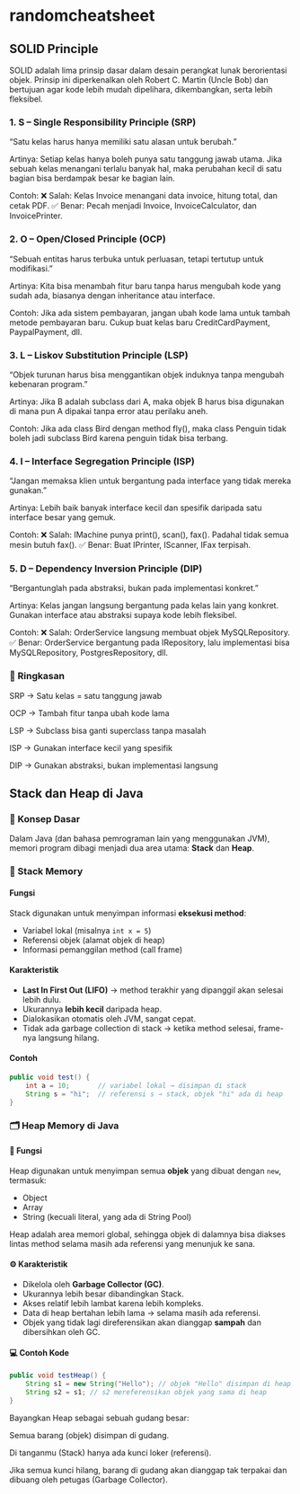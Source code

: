 # randomcheatsheet

## SOLID Principle
SOLID adalah lima prinsip dasar dalam desain perangkat lunak berorientasi objek. Prinsip ini diperkenalkan oleh Robert C. Martin (Uncle Bob) dan bertujuan agar kode lebih mudah dipelihara, dikembangkan, serta lebih fleksibel.
### 1. S – Single Responsibility Principle (SRP)

“Satu kelas harus hanya memiliki satu alasan untuk berubah.”

Artinya:
Setiap kelas hanya boleh punya satu tanggung jawab utama.
Jika sebuah kelas menangani terlalu banyak hal, maka perubahan kecil di satu bagian bisa berdampak besar ke bagian lain.

Contoh:
❌ Salah: Kelas Invoice menangani data invoice, hitung total, dan cetak PDF.
✅ Benar: Pecah menjadi Invoice, InvoiceCalculator, dan InvoicePrinter.

### 2. O – Open/Closed Principle (OCP)

“Sebuah entitas harus terbuka untuk perluasan, tetapi tertutup untuk modifikasi.”

Artinya:
Kita bisa menambah fitur baru tanpa harus mengubah kode yang sudah ada, biasanya dengan inheritance atau interface.

Contoh:
Jika ada sistem pembayaran, jangan ubah kode lama untuk tambah metode pembayaran baru.
Cukup buat kelas baru CreditCardPayment, PaypalPayment, dll.

### 3. L – Liskov Substitution Principle (LSP)

“Objek turunan harus bisa menggantikan objek induknya tanpa mengubah kebenaran program.”

Artinya:
Jika B adalah subclass dari A, maka objek B harus bisa digunakan di mana pun A dipakai tanpa error atau perilaku aneh.

Contoh:
Jika ada class Bird dengan method fly(), maka class Penguin tidak boleh jadi subclass Bird karena penguin tidak bisa terbang.

### 4. I – Interface Segregation Principle (ISP)

“Jangan memaksa klien untuk bergantung pada interface yang tidak mereka gunakan.”

Artinya:
Lebih baik banyak interface kecil dan spesifik daripada satu interface besar yang gemuk.

Contoh:
❌ Salah: IMachine punya print(), scan(), fax().
Padahal tidak semua mesin butuh fax().
✅ Benar: Buat IPrinter, IScanner, IFax terpisah.

### 5. D – Dependency Inversion Principle (DIP)

“Bergantunglah pada abstraksi, bukan pada implementasi konkret.”

Artinya:
Kelas jangan langsung bergantung pada kelas lain yang konkret. Gunakan interface atau abstraksi supaya kode lebih fleksibel.

Contoh:
❌ Salah: OrderService langsung membuat objek MySQLRepository.
✅ Benar: OrderService bergantung pada IRepository, lalu implementasi bisa MySQLRepository, PostgresRepository, dll.

### 📌 Ringkasan

SRP → Satu kelas = satu tanggung jawab

OCP → Tambah fitur tanpa ubah kode lama

LSP → Subclass bisa ganti superclass tanpa masalah

ISP → Gunakan interface kecil yang spesifik

DIP → Gunakan abstraksi, bukan implementasi langsung

## Stack dan Heap di Java

### 📌 Konsep Dasar
Dalam Java (dan bahasa pemrograman lain yang menggunakan JVM), memori program dibagi menjadi dua area utama: **Stack** dan **Heap**.

### 🧱 Stack Memory
#### Fungsi
Stack digunakan untuk menyimpan informasi **eksekusi method**:
- Variabel lokal (misalnya `int x = 5`)
- Referensi objek (alamat objek di heap)
- Informasi pemanggilan method (call frame)

#### Karakteristik
- **Last In First Out (LIFO)** → method terakhir yang dipanggil akan selesai lebih dulu.
- Ukurannya **lebih kecil** daripada heap.
- Dialokasikan otomatis oleh JVM, sangat cepat.
- Tidak ada garbage collection di stack → ketika method selesai, frame-nya langsung hilang.

#### Contoh
```java
public void test() {
    int a = 10;       // variabel lokal → disimpan di stack
    String s = "hi";  // referensi s → stack, objek "hi" ada di heap
}
```
### 🗂 Heap Memory di Java

#### 📌 Fungsi
Heap digunakan untuk menyimpan semua **objek** yang dibuat dengan `new`, termasuk:
- Object
- Array
- String (kecuali literal, yang ada di String Pool)

Heap adalah area memori global, sehingga objek di dalamnya bisa diakses lintas method selama masih ada referensi yang menunjuk ke sana.

#### ⚙️ Karakteristik
- Dikelola oleh **Garbage Collector (GC)**.
- Ukurannya lebih besar dibandingkan Stack.
- Akses relatif lebih lambat karena lebih kompleks.
- Data di heap bertahan lebih lama → selama masih ada referensi.
- Objek yang tidak lagi direferensikan akan dianggap **sampah** dan dibersihkan oleh GC.

#### 💻 Contoh Kode
```java
public void testHeap() {
    String s1 = new String("Hello"); // objek "Hello" disimpan di heap
    String s2 = s1; // s2 mereferensikan objek yang sama di heap
}
```
Bayangkan Heap sebagai sebuah gudang besar:

Semua barang (objek) disimpan di gudang.

Di tanganmu (Stack) hanya ada kunci loker (referensi).

Jika semua kunci hilang, barang di gudang akan dianggap tak terpakai dan dibuang oleh petugas (Garbage Collector).



